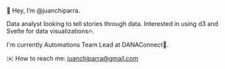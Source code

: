 👋 Hey, I’m @juanchiparra.

Data analyst looking to tell stories through data. Interested in using d3 and Svelte for data visualizations🔥.

I'm currently Automations Team Lead at DANAConnect🤖.

✉️ How to reach me: juanchiparra@gmail.com
